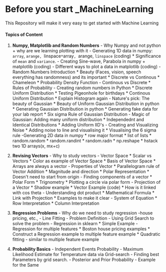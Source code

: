 # Before you start _MachineLearning
 
 This Repository will make it very easy to get started with Machine Learning
 
 #### Topics of Content

1. **Numpy, Matplotlib and Random Numbers**
         - Why Numpy  and not python + why are we learning plotting with it
         - Generating 1D data in numpy: `array`, `arange, `linspace`
             * `array`, `arange, `linspace` (coding)
             * Significance of `mean` and `variance`.
         - Creating Sine-wave, Parabola in numpy + matplotlib (coding)
         - Different ways to plot a data in matplotlib (coding)
         - Random Numbers Introduction
             * Beauty (Faces, vision, speech everything has randomness) and its important
             * Discrete vs Continous
             * Chameleon
             * Probability Density Function - Continous vs Discrete
             * Rules of Probability
         - Creating random numbers in Python
             * Discrete Uniform Distribution
             * Testing Pigeonhole for birthdays
             * Continous Uniform Distribution
             * Explain Histogram again
         - Nature's pick: The beauty of Gaussian
             * Beauty of Uniform Gaussian Distribution in python
             * Generating Gaussian Distribution in python
             * Generating fake data for your lab report
             * Six sigma Rule of Gaussian Distribution
         - Magic of Gaussian: Adding many uniform distribution
             * Independednt and Identical Distributions
             * Adding Uniform IID's
         - Creating and Visualizing Noise
             * Adding noise to line and visualising it
             * Visualising the 6 sigma rule
         -Generating 2D data in numpy
             * row major format
             * list of lists
             * random.random
             * random.randint
             * random.radn
             * np.reshape
             * hstack two 1D arrays(x, mx+c)
             
2. **Revising Vectors**
         - Why to study vectors
         - Vector Space
             * Scalar vs Vectors
             * Color as example of Vector Space
             * Basis of Vector Space
             * Arrays are always a vector
         - Properties of Vector
             * Parallelogram rule of Vector Addition 
             * Magnitude and direction
             * Polar Representation
             * Doesn't need to start from origin
         - Finding components of a vector
             * Polar Form
             * Trignometry
             * Plotting a circle via polar form 
         - Projection of a Vector
             * Shadow example 
             * Vector Example (code)
             * How is it linked with cos theta
         - Understanding dot product
             * Mathematical Formula
             * Link with Projection
             * Examples to make it clear
         - System of Equation
             * Row Interpretation
             * Column Interpretation

3. **Regression Problems**
         - Why do we need to study regression -house pricing, etc.,
         - Line Fitting - Problem Definition
         - Using Grid Search to solve the problem 
         - Regression in sklearn
             * Simple Example
         - Regression for multiple features
             * Boston house pricing examples
             * Construct a Regression example to multiple feature example
             * Quadratic fitting - similar to multiple feature example

4. **Probability Basics**
         - Independent Events Probability
         - Maximum Likelihood Estimate for Temperature data via Grid-search
         - Finding best Parameters by grid search.
         - Posterior and Prior Probability
         - Example for the Same
         
             
             
             
             
             
             
             
         
